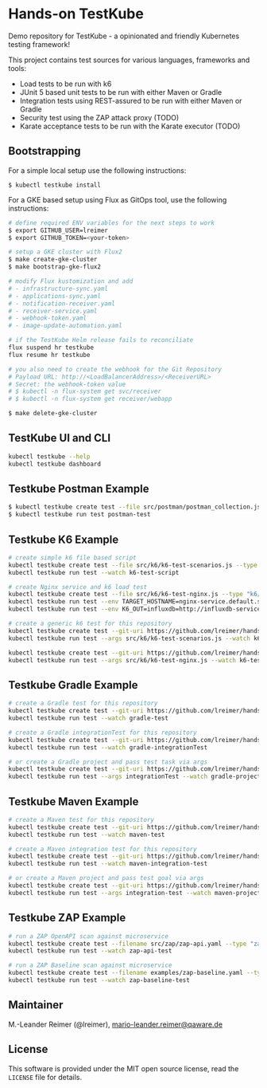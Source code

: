 # Hands-on TestKube

Demo repository for TestKube - a opinionated and friendly Kubernetes testing framework!

This project contains test sources for various languages, frameworks and tools:
- Load tests to be run with k6
- JUnit 5 based unit tests to be run with either Maven or Gradle
- Integration tests using REST-assured to be run with either Maven or Gradle
- Security test using the ZAP attack proxy (TODO)
- Karate acceptance tests to be run with the Karate executor (TODO)

## Bootstrapping

For a simple local setup use the following instructions:
```
$ kubectl testkube install
```

For a GKE based setup using Flux as GitOps tool, use the following instructions:
```bash
# define required ENV variables for the next steps to work
$ export GITHUB_USER=lreimer
$ export GITHUB_TOKEN=<your-token>

# setup a GKE cluster with Flux2
$ make create-gke-cluster
$ make bootstrap-gke-flux2

# modify Flux kustomization and add
# - infrastructure-sync.yaml
# - applications-sync.yaml
# - notification-receiver.yaml
# - receiver-service.yaml
# - webhook-token.yaml
# - image-update-automation.yaml

# if the TestKube Helm release fails to reconciliate
flux suspend hr testkube
flux resume hr testkube

# you also need to create the webhook for the Git Repository
# Payload URL: http://<LoadBalancerAddress>/<ReceiverURL>
# Secret: the webhook-token value
# $ kubectl -n flux-system get svc/receiver
# $ kubectl -n flux-system get receiver/webapp

$ make delete-gke-cluster
```

## TestKube UI and CLI

```bash
kubectl testkube --help 
kubectl testkube dashboard
```

## Testkube Postman Example

```bash
$ kubectl testkube create test --file src/postman/postman_collection.json --type postman/collection --name postman-test
$ kubectl testkube run test postman-test
```

## Testkube K6 Example

```bash
# create simple k6 file based script
kubectl testkube create test --file src/k6/k6-test-scenarios.js --type "k6/script" --name k6-test-script
kubectl testkube run test --watch k6-test-script

# create Nginx service and k6 load test
kubectl testkube create test --file src/k6/k6-test-nginx.js --type "k6/script" --name k6-test-nginx
kubectl testkube run test --env TARGET_HOSTNAME=nginx-service.default.svc.cluster.local --watch k6-test-nginx
kubectl testkube run test --env K6_OUT=influxdb=http://influxdb-service:8086/k6 --env TARGET_HOSTNAME=nginx-service.default.svc.cluster.local --watch k6-test-nginx

# create a generic k6 test for this repository
kubectl testkube create test --git-uri https://github.com/lreimer/hands-on-testkube.git --git-branch main --git-path src/k6/ --type "k6/script" --name k6-test-script-git
kubectl testkube run test --args src/k6/k6-test-scenarios.js --watch k6-test-script-git

kubectl testkube create test --git-uri https://github.com/lreimer/hands-on-testkube.git --git-branch main --git-path src/k6/ --type "k6/script" --name k6-test-nginx
kubectl testkube run test --args src/k6/k6-test-nginx.js --watch k6-test-nginx
```

## Testkube Gradle Example

```bash
# create a Gradle test for this repository
kubectl testkube create test --git-uri https://github.com/lreimer/hands-on-testkube.git --git-branch main --type "gradle/test" --name gradle-test
kubectl testkube run test --watch gradle-test

# create a Gradle integrationTest for this repository
kubectl testkube create test --git-uri https://github.com/lreimer/hands-on-testkube.git --git-branch main --type "gradle/integrationTest" --name gradle-integrationTest
kubectl testkube run test --watch gradle-integrationTest

# or create a Gradle project and pass test task via args
kubectl testkube create test --git-uri https://github.com/lreimer/hands-on-testkube.git --git-branch main --type "gradle/project" --name gradle-project
kubectl testkube run test --args integrationTest --watch gradle-project
```

## Testkube Maven Example

```bash
# create a Maven test for this repository
kubectl testkube create test --git-uri https://github.com/lreimer/hands-on-testkube.git --git-branch main --type "maven/test" --name maven-test
kubectl testkube run test --watch maven-test

# create a Maven integration test for this repository
kubectl testkube create test --git-uri https://github.com/lreimer/hands-on-testkube.git --git-branch main --type "maven/integration-test" --name maven-integration-test
kubectl testkube run test --watch maven-integration-test

# or create a Maven project and pass test goal via args
kubectl testkube create test --git-uri https://github.com/lreimer/hands-on-testkube.git --git-branch main --type "maven/project" --name maven-project
kubectl testkube run test --args integration-test --watch maven-project
```

## Testkube ZAP Example

```bash
# run a ZAP OpenAPI scan against microservice
kubectl testkube create test --filename src/zap/zap-api.yaml --type "zap/api" --name zap-api-test
kubectl testkube run test --watch zap-api-test

# run a ZAP Baseline scan against microservice
kubectl testkube create test --filename examples/zap-baseline.yaml --type "zap/baseline" --name zap-baseline-test
kubectl testkube run test --watch zap-baseline-test
```

## Maintainer

M.-Leander Reimer (@lreimer), <mario-leander.reimer@qaware.de>

## License

This software is provided under the MIT open source license, read the `LICENSE`
file for details.